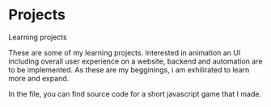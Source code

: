 # Projects
Learning projects


These are some of my learning projects.
Interested in animation an UI including overall user experience on a website,
backend and automation are to be implemented. 
As these are my begginings, i am exhilirated to learn more and expand. 


In the file, you can find source code for a short javascript game that I made.
